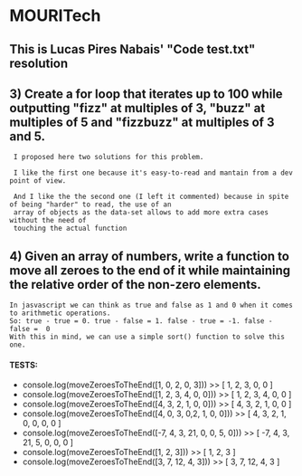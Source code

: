 # MOURITech
## This is Lucas Pires Nabais' "Code test.txt" resolution


## 3) Create a for loop that iterates up to 100 while outputting "fizz" at multiples of 3, "buzz" at multiples of 5 and "fizzbuzz" at multiples of 3 and 5. 
    
     I proposed here two solutions for this problem.

     I like the first one because it's easy-to-read and mantain from a dev point of view.

     And I like the the second one (I left it commented) because in spite of being "harder" to read, the use of an 
     array of objects as the data-set allows to add more extra cases without the need of 
     touching the actual function


## 4) Given an array of numbers, write a function to move all zeroes to the end of it while maintaining the relative order of the non-zero elements.
   
    In jasvascript we can think as true and false as 1 and 0 when it comes to arithmetic operations.
    So: true - true = 0. true - false = 1. false - true = -1. false - false =  0
    With this in mind, we can use a simple sort() function to solve this one.

#### TESTS: 

* console.log(moveZeroesToTheEnd([1, 0, 2, 0, 3])) >> [ 1, 2, 3, 0, 0 ]
* console.log(moveZeroesToTheEnd([1, 2, 3, 4, 0, 0])) >> [ 1, 2, 3, 4, 0, 0 ]
* console.log(moveZeroesToTheEnd([4, 3, 2, 1, 0, 0])) >> [ 4, 3, 2, 1, 0, 0 ]
* console.log(moveZeroesToTheEnd([4, 0, 3, 0,2, 1, 0, 0])) >> [ 4, 3, 2, 1, 0, 0, 0, 0 ]
* console.log(moveZeroesToTheEnd([-7, 4, 3, 21, 0, 0, 5, 0])) >> [ -7, 4, 3, 21, 5, 0, 0, 0 ]
* console.log(moveZeroesToTheEnd([1, 2, 3])) >> [ 1, 2, 3 ]
* console.log(moveZeroesToTheEnd([3, 7, 12, 4, 3])) >> [ 3, 7, 12, 4, 3 ]

